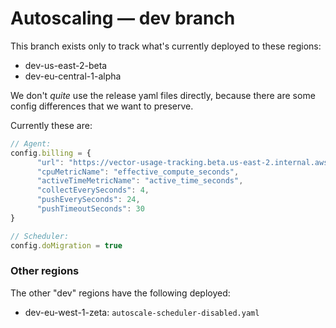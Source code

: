 # Autoscaling — dev branch

This branch exists only to track what's currently deployed to these regions:

* dev-us-east-2-beta
* dev-eu-central-1-alpha

We don't *quite* use the release yaml files directly, because there are some config differences that
we want to preserve.

Currently these are:

```js
// Agent:
config.billing = {
      "url": "https://vector-usage-tracking.beta.us-east-2.internal.aws.neon.build/v1",
      "cpuMetricName": "effective_compute_seconds",
      "activeTimeMetricName": "active_time_seconds",
      "collectEverySeconds": 4,
      "pushEverySeconds": 24,
      "pushTimeoutSeconds": 30
}

// Scheduler:
config.doMigration = true
```

### Other regions

The other "dev" regions have the following deployed:

* dev-eu-west-1-zeta: `autoscale-scheduler-disabled.yaml`
